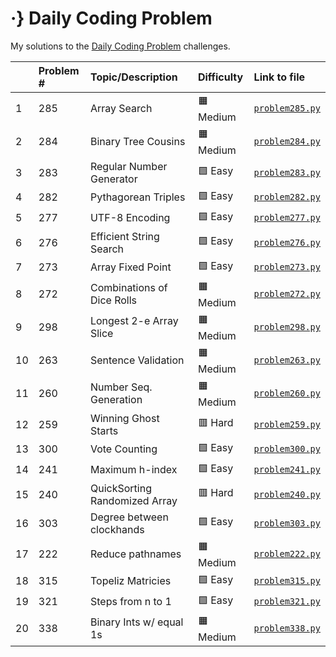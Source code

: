 # ·} Daily Coding Problem 

My solutions to the [Daily Coding Problem](https://www.dailycodingproblem.com/) challenges. 

|  | Problem # | Topic/Description | Difficulty | Link to file |
|-|:-|:-|:-|:-|
| 1 | 285 | Array Search | :orange_square: Medium | [`problem285.py`](https://github.com/nkhi/dailycodingproblem/blob/master/solutions/problem285.py) |
| 2 | 284 | Binary Tree Cousins | :orange_square: Medium | [`problem284.py`](https://github.com/nkhi/dailycodingproblem/blob/master/solutions/problem284.py) |
| 3 | 283 | Regular Number Generator | :green_square: Easy | [`problem283.py`](https://github.com/nkhi/dailycodingproblem/blob/master/solutions/problem283.py) |
| 4 | 282 | Pythagorean Triples | :green_square: Easy | [`problem282.py`](https://github.com/nkhi/dailycodingproblem/blob/master/solutions/problem282.py) |
| 5 | 277 | UTF-8 Encoding | :green_square: Easy | [`problem277.py`](https://github.com/nkhi/dailycodingproblem/blob/master/solutions/problem277.py) |
| 6 | 276 | Efficient String Search | :green_square: Easy | [`problem276.py`](https://github.com/nkhi/dailycodingproblem/blob/master/solutions/problem276.py) |
| 7 | 273 | Array Fixed Point | :green_square: Easy | [`problem273.py`](https://github.com/nkhi/dailycodingproblem/blob/master/solutions/problem273.py) |
| 8 | 272 | Combinations of Dice Rolls | :orange_square: Medium | [`problem272.py`](https://github.com/nkhi/dailycodingproblem/blob/master/solutions/problem272.py) |
| 9 | 298 | Longest 2-e Array Slice | :orange_square: Medium | [`problem298.py`](https://github.com/nkhi/dailycodingproblem/blob/master/solutions/problem298.py) |
| 10 | 263 | Sentence Validation | :orange_square: Medium | [`problem263.py`](https://github.com/nkhi/dailycodingproblem/blob/master/solutions/problem263.py) |
| 11 | 260 | Number Seq. Generation | :orange_square: Medium | [`problem260.py`](https://github.com/nkhi/dailycodingproblem/blob/master/solutions/problem260.py) |
| 12 | 259 | Winning Ghost Starts | :red_square: Hard | [`problem259.py`](https://github.com/nkhi/dailycodingproblem/blob/master/solutions/problem259.py) |
| 13 | 300 | Vote Counting | :green_square: Easy | [`problem300.py`](https://github.com/nkhi/dailycodingproblem/blob/master/solutions/problem300.py) |
| 14 | 241 | Maximum h-index | :green_square: Easy | [`problem241.py`](https://github.com/nkhi/dailycodingproblem/blob/master/solutions/problem241.py) |
| 15 | 240 | QuickSorting Randomized Array | :red_square: Hard | [`problem240.py`](https://github.com/nkhi/dailycodingproblem/blob/master/solutions/problem240.py) |
| 16 | 303 | Degree between clockhands | :green_square: Easy | [`problem303.py`](https://github.com/nkhi/dailycodingproblem/blob/master/solutions/problem303.py) |
| 17 | 222 | Reduce pathnames | :orange_square: Medium | [`problem222.py`](https://github.com/nkhi/dailycodingproblem/blob/master/solutions/problem222.py) |
| 18 | 315 | Topeliz Matricies | :green_square: Easy | [`problem315.py`](https://github.com/nkhi/dailycodingproblem/blob/master/solutions/problem315.py) |
| 19 | 321 | Steps from n to 1 | :green_square: Easy | [`problem321.py`](https://github.com/nkhi/dailycodingproblem/blob/master/solutions/problem321.py) |
| 20 | 338 | Binary Ints w/ equal 1s | :orange_square: Medium | [`problem338.py`](https://github.com/nkhi/dailycodingproblem/blob/master/solutions/problem338.py) |

